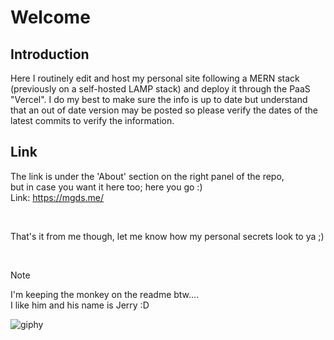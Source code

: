 # Welcome

## Introduction
Here I routinely edit and host my personal site following a MERN stack (previously on a self-hosted LAMP stack) and deploy it through the PaaS "Vercel". 
I do my best to make sure the info is up to date but understand that an out of date version may be posted so please verify the dates of the latest commits to verify the information.

## Link
The link is under the 'About' section on the right panel of the repo, <br>
but in case you want it here too; here you go :) <br>
Link: https://mgds.me/

<br>

That's it from me though, let me know how my personal secrets look to ya ;)

<br>

> [!Note]
> I'm keeping the monkey on the readme btw....
> <br>
> I like him and his name is Jerry :D

![giphy](https://github.com/user-attachments/assets/abbb34ac-f83a-49be-a46c-1d019fd19526)
